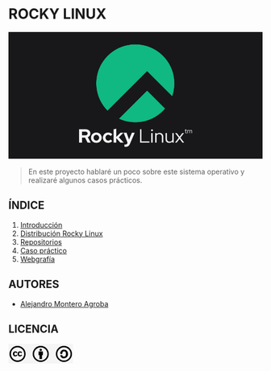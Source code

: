 # ROCKY LINUX

<img src="img/portada.png" alt="RockyLinux" width="900px">

> En este proyecto hablaré un poco sobre este sistema operativo y realizaré algunos casos prácticos.

## ÍNDICE
1. [Introducción](introduccion.md)
2. [Distribución Rocky Linux](carasteristicas.md)
3. [Repositorios](repositorios.md)
4. [Caso práctico]()
5. [Webgrafía](webgrafia.md)

## AUTORES
* [Alejandro Montero Agroba](https://github.com/alemonterx)

## LICENCIA
![Licencia](img/licencia.png)
